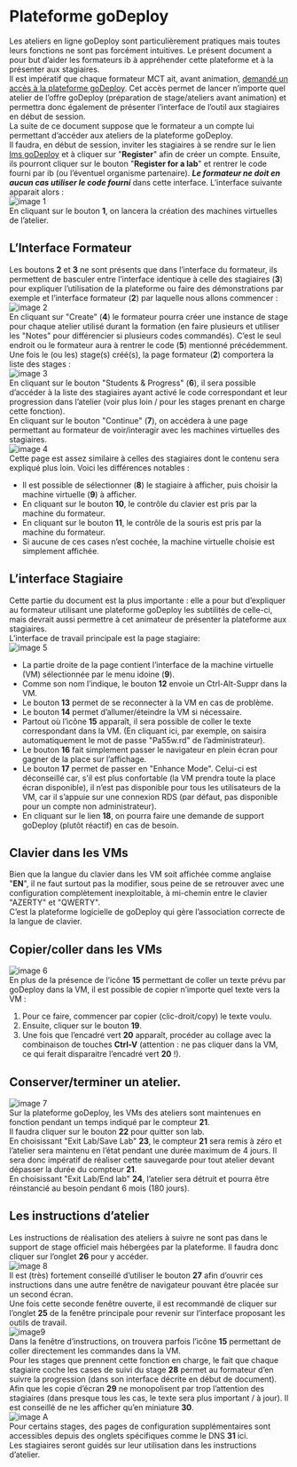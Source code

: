 # Plateforme goDeploy
Les ateliers en ligne goDeploy sont particulièrement pratiques mais toutes leurs fonctions ne sont pas forcément intuitives. Le présent document a pour but d’aider les formateurs ib à appréhender cette plateforme et à la présenter aux stagiaires.  
Il est impératif que chaque formateur MCT ait, avant animation, [demandé un accès à la plateforme goDeploy](https://aka.gd/MCTRequest). Cet accès permet de lancer n’importe quel atelier de l’offre goDeploy (préparation de stage/ateliers avant animation) et permettra donc également de présenter l’interface de l’outil aux stagiaires en début de session.  
La suite de ce document suppose que le formateur a un compte lui permettant d’accéder aux ateliers de la plateforme goDeploy.  
Il faudra, en début de session, inviter les stagiaires à se rendre sur le lien [lms goDeploy](https://lms.godeploy.it/) et à cliquer sur "**Register**" afin de créer un compte. Ensuite, ils pourront cliquer sur le bouton "**Register for a lab**" et rentrer le code fourni par ib (ou l’éventuel organisme partenaire). ***Le formateur ne doit en aucun cas utiliser le code fourni*** dans cette interface. L’interface suivante apparait alors :  
![image 1](images/godeploy1.png)  
En cliquant sur le bouton **1**, on lancera la création des machines virtuelles de l’atelier.  
## L’Interface Formateur
Les boutons **2** et **3** ne sont présents que dans l’interface du formateur, ils permettent de basculer entre l’interface identique à celle des stagiaires (**3**) pour expliquer l’utilisation de la plateforme ou faire des démonstrations par exemple et l’interface formateur (**2**) par laquelle nous allons commencer :  
![image 2](images/godeploy2.png)  
En cliquant sur "Create" (**4**) le formateur pourra créer une instance de stage pour chaque atelier utilisé durant la formation (en faire plusieurs et utiliser les "Notes" pour différencier si plusieurs codes commandés). C’est le seul endroit ou le formateur aura à rentrer le code (**5**) mentionné précédemment.  
Une fois le (ou les) stage(s) créé(s), la page formateur (**2**) comportera la liste des stages :  
![image 3](images/godeploy3.png)  
En cliquant sur le bouton "Students & Progress" (**6**), il sera possible d’accéder à la liste des stagiaires ayant activé le code correspondant et leur progression dans l’atelier (voir plus loin / pour les stages prenant en charge cette fonction).  
En cliquant sur le bouton "Continue" (**7**), on accédera à une page permettant au formateur de voir/interagir avec les machines virtuelles des stagiaires.  
![image 4](images/godeploy4.png)  
Cette page est assez similaire à celles des stagiaires dont le contenu sera expliqué plus loin. Voici les différences notables :  
- Il est possible de sélectionner (**8**) le stagiaire à afficher, puis choisir la machine virtuelle (**9**) à afficher.
- En cliquant sur le bouton **10**, le contrôle du clavier est pris par la machine du formateur.
- En cliquant sur le bouton **11**, le contrôle de la souris est pris par la machine du formateur.
- Si aucune de ces cases n’est cochée, la machine virtuelle choisie est simplement affichée. 
## L’interface Stagiaire
Cette partie du document est la plus importante : elle a pour but d’expliquer au formateur utilisant une plateforme goDeploy les subtilités de celle-ci, mais devrait aussi permettre à cet animateur de présenter la plateforme aux stagiaires.  
L’interface de travail principale est la page stagiaire:  
![image 5](images/godeploy5.png)  
- La partie droite de la page contient l’interface de la machine virtuelle (VM) sélectionnée par le menu idoine (**9**).
- Comme son nom l’indique, le bouton **12** envoie un Ctrl-Alt-Suppr dans la VM.
- Le bouton **13** permet de se reconnecter à la VM en cas de problème.
- Le bouton **14** permet d’allumer/éteindre la VM si nécessaire.
- Partout où l’icône **15** apparaît, il sera possible de coller le texte correspondant dans la VM. (En cliquant ici, par exemple, on saisira automatiquement le mot de passe "Pa55w.rd" de l’administrateur).
- Le bouton **16** fait simplement passer le navigateur en plein écran pour gagner de la place sur l’affichage.
- Le bouton **17** permet de passer en "Enhance Mode". Celui-ci est déconseillé car, s'il est plus confortable (la VM prendra toute la place écran disponible), il n’est pas disponible pour tous les utilisateurs de la VM, car il s’appuie sur une connexion RDS (par défaut, pas disponible pour un compte non administrateur).
- En cliquant sur le lien **18**, on pourra faire une demande de support goDeploy (plutôt réactif) en cas de besoin.
## Clavier dans les VMs
Bien que la langue du clavier dans les VM soit affichée comme anglaise "**EN**", il ne faut surtout pas la modifier, sous peine de se retrouver avec une configuration complètement inexploitable, à mi-chemin entre le clavier "AZERTY" et "QWERTY".  
C’est la plateforme logicielle de goDeploy qui gère l’association correcte de la langue de clavier.
## Copier/coller dans les VMs
![image 6](images/godeploy6.png)  
En plus de la présence de l’icône **15** permettant de coller un texte prévu par goDeploy dans la VM, il est possible de copier n’importe quel texte vers la VM :
1. Pour ce faire, commencer par copier (clic-droit/copy) le texte voulu.
1. Ensuite, cliquer sur le bouton **19**. 
1. Une fois que l’encadré vert **20** apparaît, procéder au collage avec la combinaison de touches **Ctrl-V** (attention : ne pas cliquer dans la VM, ce qui ferait disparaitre l’encadré vert **20** !).
## Conserver/terminer un atelier.
![image 7](images/godeploy7.png)  
Sur la plateforme goDeploy, les VMs des ateliers sont maintenues en fonction pendant un temps indiqué par le compteur **21**.  
Il faudra cliquer sur le bouton **22** pour quitter son lab.  
En choisissant "Exit Lab/Save Lab" **23**, le compteur **21** sera remis à zéro et l’atelier sera maintenu en l’état pendant une durée maximum de 4 jours. Il sera donc impératif de réaliser cette sauvegarde pour tout atelier devant dépasser la durée du compteur **21**.  
En choisissant "Exit Lab/End lab" **24**, l’atelier sera détruit et pourra être réinstancié au besoin pendant 6 mois (180 jours). 
## Les instructions d’atelier
Les instructions de réalisation des ateliers à suivre ne sont pas dans le support de stage officiel mais hébergées par la plateforme. Il faudra donc cliquer sur l’onglet **26** pour y accéder.  
![image 8](images/godeploy8.png)  
Il est (très) fortement conseillé d’utiliser le bouton **27** afin d’ouvrir ces instructions dans une autre fenêtre de navigateur pouvant être placée sur un second écran.  
Une fois cette seconde fenêtre ouverte, il est recommandé de cliquer sur l’onglet **25** de la fenêtre principale pour revenir sur l’interface proposant les outils de travail.  
![image9 ](images/godeploy9.png)  
Dans la fenêtre d’instructions, on trouvera parfois l’icône **15** permettant de coller directement les commandes dans la VM.  
Pour les stages que prennent cette fonction en charge, le fait que chaque stagiaire coche les cases de suivi du stage **28** permet au formateur d’en suivre la progression (dans son interface décrite en début de document).  
Afin que les copie d’écran **29** ne monopolisent par trop l’attention des stagiaires (dans presque tous les cas, le texte sera plus important / à jour). Il est conseillé de ne les afficher qu’en miniature **30**.  
![image A](images/godeployA.png)  
Pour certains stages, des pages de configuration supplémentaires sont accessibles depuis des onglets spécifiques comme le DNS **31** ici.  
Les stagiaires seront guidés sur leur utilisation dans les instructions d’atelier.
